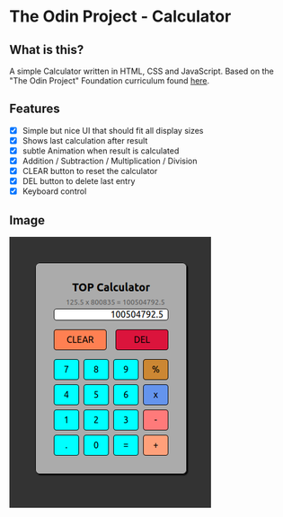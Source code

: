# The Odin Project - Calculator

## What is this?

A simple Calculator written in HTML, CSS and JavaScript. Based on the "The Odin Project" Foundation curriculum found [here](https://www.theodinproject.com/paths/foundations/courses/foundations/lessons/calculator).

## Features

- [x] Simple but nice UI that should fit all display sizes
- [x] Shows last calculation after result
- [x] subtle Animation when result is calculated
- [x] Addition / Subtraction / Multiplication / Division
- [x] CLEAR button to reset the calculator
- [x] DEL button to delete last entry
- [x] Keyboard control

## Image

![Calculator Example Image](./assets/top_Calculator_Example.png "Calculator Example Image")

